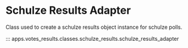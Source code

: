 # Schulze Results Adapter

Class used to create a schulze results object instance for schulze polls.

::: apps.votes_results.classes.schulze_results.schulze_results_adapter